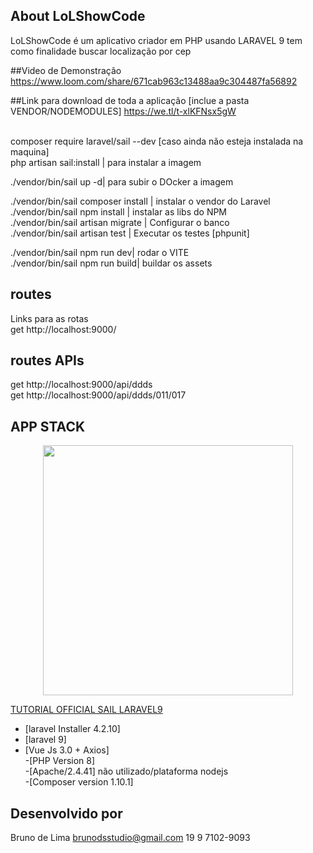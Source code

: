 ## About LoLShowCode
 LoLShowCode é um aplicativo criador em PHP usando LARAVEL 9
tem como finalidade buscar localização por cep

##Video de Demonstração
https://www.loom.com/share/671cab963c13488aa9c304487fa56892

##Link para download de toda a aplicação [inclue a pasta VENDOR/NODEMODULES]
https://we.tl/t-xlKFNsx5gW



<br/>
composer require laravel/sail --dev [caso ainda não esteja instalada na maquina]<br/>
php artisan sail:install | para instalar a imagem<br/>

./vendor/bin/sail up -d| para subir o DOcker a imagem<br/>


./vendor/bin/sail composer install | instalar o vendor do Laravel<br/>
./vendor/bin/sail npm install | instalar as libs do NPM<br/>
./vendor/bin/sail artisan migrate | Configurar o banco<br/>
./vendor/bin/sail artisan test | Executar os testes [phpunit]<br/>

./vendor/bin/sail npm run dev| rodar o VITE<br/>
./vendor/bin/sail npm run build| buildar os assets<br/>


## routes
Links para as rotas<br/>
get http://localhost:9000/<br/>

## routes APIs
get http://localhost:9000/api/ddds<br/>
get http://localhost:9000/api/ddds/011/017<br/>





## APP STACK
<p align="center"><a href="https://laravel.com" target="_blank"><img src="https://raw.githubusercontent.com/laravel/art/master/logo-lockup/5%20SVG/2%20CMYK/1%20Full%20Color/laravel-logolockup-cmyk-red.svg" width="400"></a></p>

<a href="https://laravel.com/docs/9.x/sail#main-content">TUTORIAL OFFICIAL SAIL LARAVEL9</a>

- [laravel Installer 4.2.10]<br/>
- [laravel 9]<br/>
- [Vue Js 3.0 + Axios]<br/>
 -[PHP Version 8]<br/>
 -[Apache/2.4.41] não utilizado/plataforma nodejs<br/>
 -[Composer version 1.10.1]<br/>


## Desenvolvido por 
Bruno de Lima
brunodsstudio@gmail.com
19 9 7102-9093

